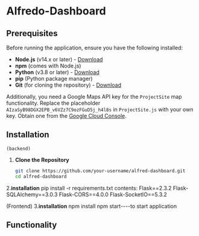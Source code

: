 # Alfredo-Dashboard
## Prerequisites

Before running the application, ensure you have the following installed:

- **Node.js** (v14.x or later) - [Download](https://nodejs.org/)
- **npm** (comes with Node.js)
- **Python** (v3.8 or later) - [Download](https://www.python.org/)
- **pip** (Python package manager)
- **Git** (for cloning the repository) - [Download](https://git-scm.com/)

Additionally, you need a Google Maps API key for the `ProjectSite` map functionality. Replace the placeholder `AIzaSyB98DGX2EPB_v6VZz7C9ozFGuD5j_h4l8s` in `ProjectSite.js` with your own key. Obtain one from the [Google Cloud Console](https://console.cloud.google.com/).

## Installation
    (backend)
1. **Clone the Repository**
   ```bash
   git clone https://github.com/your-username/alfred-dashboard.git
   cd alfred-dashboard
2.**installation**
    pip install -r requirements.txt
    contents:
    Flask==2.3.2
    Flask-SQLAlchemy==3.0.3
    Flask-CORS==4.0.0
    Flask-SocketIO==5.3.2

(Frontend)
3.**installation**
    npm install
    npm start----to start application

## Functionality

